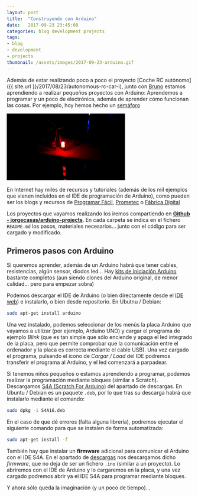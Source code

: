 ```yaml
---
layout: post
title:  "Construyendo con Arduino"
date:   2017-09-23 23:45:00
categories: blog development projects
tags:
- blog
- development
- projects
thumbnail: /assets/images/2017-09-23-arduino.gif
---
```


Además de estar realizando poco a poco el proyecto [Coche RC autónomo]({{ site.url }}/2017/08/23/autonomous-rc-car-i), junto con [Bruno](https://twitter.com/brunocasasabos) estamos aprendiendo a realizar pequeños proyectos con Arduino: Aprendemos a programar y un poco de electrónica, además de aprender cómo funcionan las cosas. Por ejemplo, hoy hemos hecho un [semáforo](https://github.com/jorgecasas/arduino-projects/tree/master/street_light)

![Arduino](/assets/images/2017-09-23-arduino.gif)

En Internet hay miles de recursos y tutoriales (además de los mil ejemplos que vienen incluidos en el IDE de programación de Arduino), como pueden ser los blogs y recursos de [Programar Fácil](https://programarfacil.com/), [Prometec](https://www.prometec.net/indice-tutoriales) o [Fábrica Digital](https://fabricadigital.org/courses)

Los proyectos que vayamos realizando los iremos compartiendo en **[Github - jorgecasas/arduino-projects](https://github.com/jorgecasas/arduino-projects)**. En cada carpeta se indica en el fichero `README.md` los pasos, materiales necesarios... junto con el código para ser cargado y modificado.

## Primeros pasos con Arduino

Si queremos aprender, además de un Arduino habrá que tener cables, resistencias, algún sensor, diodos led... Hay [kits de iniciación Arduino](http://amzn.to/2ykLOr8) bastante completos (aun siendo clones del Arduino original, de menor calidad... pero para empezar sobra)

Podemos descargar el IDE de Arduino (o bien directamente desde el [IDE web](https://www.arduino.cc/en/main/software)) e instalarlo, o bien desde repositorio. En Ubutnu / Debian:

```bash
sudo apt-get install arduino
```

Una vez instalado, podemos seleccionar de los menús la placa Arduino que vayamos a utilizar (por ejemplo, Arduino UNO) y cargar el programa de ejemplo _Blink_ (que es tan simple que sólo enciende y apaga el led integrado de la placa, pero que permite comprobar que la comunicación entre el ordenador y la placa es correcta mediante el cable USB). Una vez cargado el programa, pulsando el icono de _Cargar / Load_ del IDE podremos transferir el programa al Arduino, y el led comenzará a parpadear.
 
Si tenemos niños pequeños o estamos aprendiendo a programar, podemos realizar la programación mediante bloques (similar a Scratch). Descargamos [S4A (Scratch For Arduino)](http://s4a.cat/) del apartado de descargas. En Ubuntu / Debian es un paquete `.deb`, por lo que tras su descarga habrá que instalarlo mediante el comando:

```bash
sudo dpkg -i S4A16.deb
```

En el caso de que dé errores (falta alguna librería), podremos ejecutar el siguiente comando para que se instalen de forma automatizada:

```bash
sudo apt-get install -f
```

También hay que instalar un **firmware** adicional para comunicar el Arduino con el IDE S4A. En el apartado de [descargas](http://s4a.cat/) nos descargamos dicho _firmware_, que no deja de ser un fichero `.ino` (similar a un proyecto). Lo abriremos con el IDE de Arduino y lo cargaremos en la placa, y una vez cargado podremos abrir ya el IDE S4A para programar mediante bloques.

Y ahora sólo queda la imaginación (y un poco de tiempo)...
